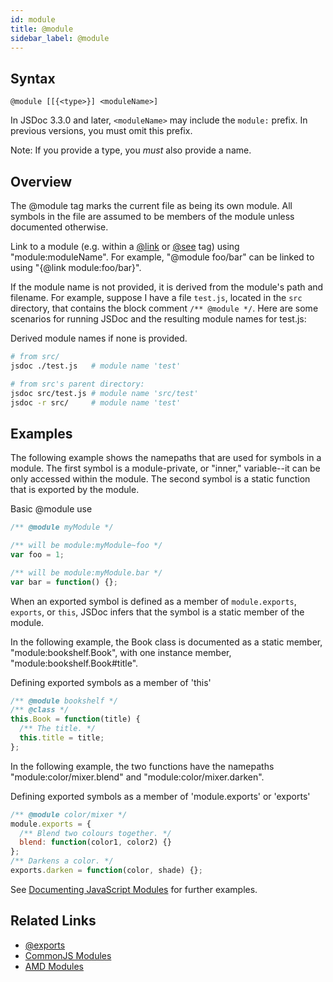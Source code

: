 ```yaml
---
id: module
title: @module
sidebar_label: @module
---
```


## Syntax

`@module [[{<type>}] <moduleName>]`

In JSDoc 3.3.0 and later, `<moduleName>` may include the `module:` prefix. In previous versions, you must omit this prefix.

Note: If you provide a type, you _must_ also provide a name.

## Overview

The @module tag marks the current file as being its own module. All symbols in the file are assumed to be members of the module unless documented otherwise.

Link to a module (e.g. within a [@link](./inline-link.md) or [@see](./see.md) tag) using "module:moduleName". For example, "@module foo/bar" can be linked to using "{@link module:foo/bar}".

If the module name is not provided, it is derived from the module's path and filename. For example, suppose I have a file `test.js`, located in the `src` directory, that contains the block comment `/** @module */`. Here are some scenarios for running JSDoc and the resulting module names for test.js:

Derived module names if none is provided.

```bash
# from src/
jsdoc ./test.js   # module name 'test'

# from src's parent directory:
jsdoc src/test.js # module name 'src/test'
jsdoc -r src/     # module name 'test'
```

## Examples

The following example shows the namepaths that are used for symbols in a module. The first symbol is a module-private, or "inner," variable--it can be only accessed within the module. The second symbol is a static function that is exported by the module.

Basic @module use

```js
/** @module myModule */

/** will be module:myModule~foo */
var foo = 1;

/** will be module:myModule.bar */
var bar = function() {};
```

When an exported symbol is defined as a member of `module.exports`, `exports`, or `this`, JSDoc infers that the symbol is a static member of the module.

In the following example, the Book class is documented as a static member, "module:bookshelf.Book", with one instance member, "module:bookshelf.Book#title".

Defining exported symbols as a member of 'this'

```js
/** @module bookshelf */
/** @class */
this.Book = function(title) {
  /** The title. */
  this.title = title;
};
```

In the following example, the two functions have the namepaths "module:color/mixer.blend" and "module:color/mixer.darken".

Defining exported symbols as a member of 'module.exports' or 'exports'

```js
/** @module color/mixer */
module.exports = {
  /** Blend two colours together. */
  blend: function(color1, color2) {}
};
/** Darkens a color. */
exports.darken = function(color, shade) {};
```

See [Documenting JavaScript Modules](../howto/commonjs-modules.md) for further examples.

## Related Links

- [@exports](./exports.md)
- [CommonJS Modules](../howto/commonjs-modules.md)
- [AMD Modules](../howto/amd-modules.md)
